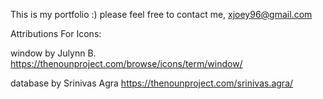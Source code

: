 This is my portfolio :)
please feel free to contact me,
xjoey96@gmail.com

Attributions For Icons:

window by Julynn B.
https://thenounproject.com/browse/icons/term/window/

database by Srinivas Agra
https://thenounproject.com/srinivas.agra/
